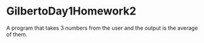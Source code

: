 # GilbertoDay1Homework2

A program that takes 3 numbers from the user and the output is the average of them.
